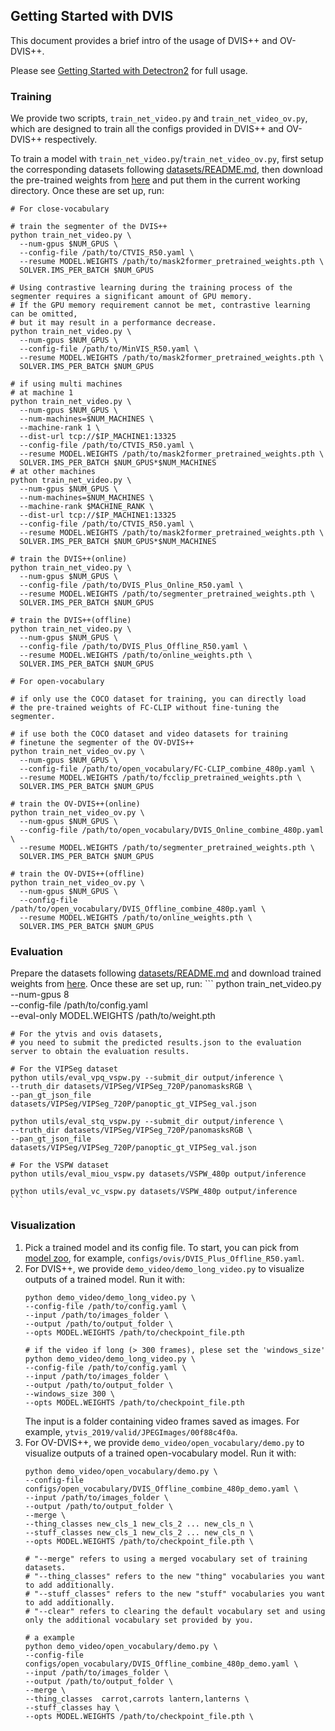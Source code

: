 ## Getting Started with DVIS

This document provides a brief intro of the usage of DVIS++ and OV-DVIS++.

Please see [Getting Started with Detectron2](https://github.com/facebookresearch/detectron2/blob/master/GETTING_STARTED.md) for full usage.

### Training
We provide two scripts, `train_net_video.py` and `train_net_video_ov.py`, which are designed to train
all the configs provided in DVIS++ and OV-DVIS++ respectively.

To train a model with `train_net_video.py`/`train_net_video_ov.py`, first setup the corresponding datasets following
[datasets/README.md](./datasets/README.md), then download the pre-trained weights from [here](MODEL_ZOO.md) and put them in the current working directory.
Once these are set up, run:
```
# For close-vocabulary

# train the segmenter of the DVIS++
python train_net_video.py \
  --num-gpus $NUM_GPUS \
  --config-file /path/to/CTVIS_R50.yaml \
  --resume MODEL.WEIGHTS /path/to/mask2former_pretrained_weights.pth \
  SOLVER.IMS_PER_BATCH $NUM_GPUS

# Using contrastive learning during the training process of the segmenter requires a significant amount of GPU memory.
# If the GPU memory requirement cannot be met, contrastive learning can be omitted,
# but it may result in a performance decrease.
python train_net_video.py \
  --num-gpus $NUM_GPUS \
  --config-file /path/to/MinVIS_R50.yaml \
  --resume MODEL.WEIGHTS /path/to/mask2former_pretrained_weights.pth \
  SOLVER.IMS_PER_BATCH $NUM_GPUS

# if using multi machines
# at machine 1
python train_net_video.py \
  --num-gpus $NUM_GPUS \
  --num-machines=$NUM_MACHINES \
  --machine-rank 1 \
  --dist-url tcp://$IP_MACHINE1:13325
  --config-file /path/to/CTVIS_R50.yaml \
  --resume MODEL.WEIGHTS /path/to/mask2former_pretrained_weights.pth \
  SOLVER.IMS_PER_BATCH $NUM_GPUS*$NUM_MACHINES
# at other machines
python train_net_video.py \
  --num-gpus $NUM_GPUS \
  --num-machines=$NUM_MACHINES \
  --machine-rank $MACHINE_RANK \
  --dist-url tcp://$IP_MACHINE1:13325
  --config-file /path/to/CTVIS_R50.yaml \
  --resume MODEL.WEIGHTS /path/to/mask2former_pretrained_weights.pth \
  SOLVER.IMS_PER_BATCH $NUM_GPUS*$NUM_MACHINES

# train the DVIS++(online)
python train_net_video.py \
  --num-gpus $NUM_GPUS \
  --config-file /path/to/DVIS_Plus_Online_R50.yaml \
  --resume MODEL.WEIGHTS /path/to/segmenter_pretrained_weights.pth \
  SOLVER.IMS_PER_BATCH $NUM_GPUS

# train the DVIS++(offline)
python train_net_video.py \
  --num-gpus $NUM_GPUS \
  --config-file /path/to/DVIS_Plus_Offline_R50.yaml \
  --resume MODEL.WEIGHTS /path/to/online_weights.pth \
  SOLVER.IMS_PER_BATCH $NUM_GPUS
```

```
# For open-vocabulary

# if only use the COCO dataset for training, you can directly load
# the pre-trained weights of FC-CLIP without fine-tuning the segmenter.

# if use both the COCO dataset and video datasets for training
# finetune the segmenter of the OV-DVIS++
python train_net_video_ov.py \
  --num-gpus $NUM_GPUS \
  --config-file /path/to/open_vocabulary/FC-CLIP_combine_480p.yaml \
  --resume MODEL.WEIGHTS /path/to/fcclip_pretrained_weights.pth \
  SOLVER.IMS_PER_BATCH $NUM_GPUS

# train the OV-DVIS++(online)
python train_net_video_ov.py \
  --num-gpus $NUM_GPUS \
  --config-file /path/to/open_vocabulary/DVIS_Online_combine_480p.yaml \
  --resume MODEL.WEIGHTS /path/to/segmenter_pretrained_weights.pth \
  SOLVER.IMS_PER_BATCH $NUM_GPUS

# train the OV-DVIS++(offline)
python train_net_video_ov.py \
  --num-gpus $NUM_GPUS \
  --config-file /path/to/open_vocabulary/DVIS_Offline_combine_480p.yaml \
  --resume MODEL.WEIGHTS /path/to/online_weights.pth \
  SOLVER.IMS_PER_BATCH $NUM_GPUS
```

### Evaluation

Prepare the datasets following [datasets/README.md](./datasets/README.md) and download trained weights from [here](MODEL_ZOO.md).
Once these are set up, run:
    ```
    python train_net_video.py \
      --num-gpus 8 \
      --config-file /path/to/config.yaml \
      --eval-only MODEL.WEIGHTS /path/to/weight.pth 

    # For the ytvis and ovis datasets, 
    # you need to submit the predicted results.json to the evaluation server to obtain the evaluation results.

    # For the VIPSeg dataset
    python utils/eval_vpq_vspw.py --submit_dir output/inference \
    --truth_dir datasets/VIPSeg/VIPSeg_720P/panomasksRGB \
    --pan_gt_json_file datasets/VIPSeg/VIPSeg_720P/panoptic_gt_VIPSeg_val.json

    python utils/eval_stq_vspw.py --submit_dir output/inference \
    --truth_dir datasets/VIPSeg/VIPSeg_720P/panomasksRGB \
    --pan_gt_json_file datasets/VIPSeg/VIPSeg_720P/panoptic_gt_VIPSeg_val.json

    # For the VSPW dataset
    python utils/eval_miou_vspw.py datasets/VSPW_480p output/inference

    python utils/eval_vc_vspw.py datasets/VSPW_480p output/inference
    ```


### Visualization

1. Pick a trained model and its config file. To start, you can pick from
  [model zoo](MODEL_ZOO.md),
  for example, `configs/ovis/DVIS_Plus_Offline_R50.yaml`. 
2. For DVIS++, we provide `demo_video/demo_long_video.py` to visualize outputs of a trained model. Run it with:
    ```
    python demo_video/demo_long_video.py \
    --config-file /path/to/config.yaml \
    --input /path/to/images_folder \
    --output /path/to/output_folder \  
    --opts MODEL.WEIGHTS /path/to/checkpoint_file.pth

    # if the video if long (> 300 frames), plese set the 'windows_size'
    python demo_video/demo_long_video.py \
    --config-file /path/to/config.yaml \
    --input /path/to/images_folder \
    --output /path/to/output_folder \  
    --windows_size 300 \
    --opts MODEL.WEIGHTS /path/to/checkpoint_file.pth
    ```
    The input is a folder containing video frames saved as images. For example, `ytvis_2019/valid/JPEGImages/00f88c4f0a`.
3. For OV-DVIS++, we provide `demo_video/open_vocabulary/demo.py` to visualize outputs of a trained
   open-vocabulary model. Run it with:
    ```
    python demo_video/open_vocabulary/demo.py \
    --config-file configs/open_vocabulary/DVIS_Offline_combine_480p_demo.yaml \
    --input /path/to/images_folder \
    --output /path/to/output_folder \  
    --merge \
    --thing_classes new_cls_1 new_cls_2 ... new_cls_n \
    --stuff_classes new_cls_1 new_cls_2 ... new_cls_n \
    --opts MODEL.WEIGHTS /path/to/checkpoint_file.pth \

    # "--merge" refers to using a merged vocabulary set of training datasets.
    # "--thing_classes" refers to the new "thing" vocabularies you want to add additionally.
    # "--stuff_classes" refers to the new "stuff" vocabularies you want to add additionally.
    # "--clear" refers to clearing the default vocabulary set and using only the additional vocabulary set provided by you.

    # a example
    python demo_video/open_vocabulary/demo.py \
    --config-file configs/open_vocabulary/DVIS_Offline_combine_480p_demo.yaml \
    --input /path/to/images_folder \
    --output /path/to/output_folder \  
    --merge \
    --thing_classes  carrot,carrots lantern,lanterns \
    --stuff_classes hay \
    --opts MODEL.WEIGHTS /path/to/checkpoint_file.pth \
    ```